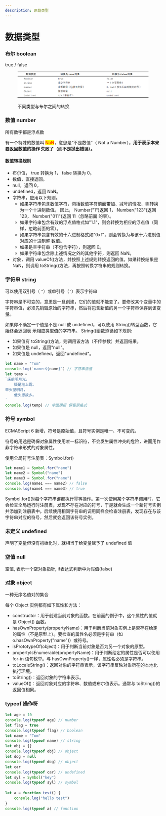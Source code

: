 ```yaml
---
description: 原始类型
---
```


# 数据类型

### 布尔 boolean

true / false

<figure><img src="../../.gitbook/assets/image.png" alt=""><figcaption><p>不同类型与布尔之间的转换</p></figcaption></figure>

### 数值 number

所有数字都是浮点数

有一个特殊的数值叫 <mark style="color:red;">NaN</mark>，意思是“不是数值”（ Not a Number），**用于表示本来要返回数值的操作 失败了（而不是抛出错误）。**

#### **数值转换规则**

* 布尔值， true 转换为 1， false 转换为 0。
* 数值，直接返回。&#x20;
* null，返回 0。&#x20;
* undefined，返回 NaN。&#x20;
* 字符串，应用以下规则。&#x20;
  * 如果字符串包含数值字符，包括数值字符前面带加、减号的情况，则转换为一个十进制数值。 因此， Number("1")返回 1， Number("123")返回 123， Number("011")返回 11（忽略前面 的零）。&#x20;
  * 如果字符串包含有效的浮点值格式如"1.1"，则会转换为相应的浮点值（同样，忽略前面的零）。&#x20;
  * 如果字符串包含有效的十六进制格式如"0xf"，则会转换为与该十六进制值对应的十进制整 数值。&#x20;
  * 如果是空字符串（不包含字符），则返回 0。&#x20;
  * 如果字符串包含除上述情况之外的其他字符，则返回 NaN。&#x20;
* 对象，调用 valueOf()方法，并按照上述规则转换返回的值。如果转换结果是 NaN，则调用 toString()方法，再按照转换字符串的规则转换。

### 字符串 string

可以使用双引号（ `"`）或单引号（`'`）表示字符串

字符串是不可变的，意思是一旦创建，它们的值就不能变了。要修改某个变量中的字符串值，必须先销毁原始的字符串，然后将包含新值的另一个字符串保存到该变量。

如果你不确定一个值是不是 null 或 undefined，可以使用 String()转型函数，它始终会返回表 示相应类型值的字符串。 String()函数遵循如下规则:

* 如果值有 toString()方法，则调用该方法（不传参数）并返回结果。
* 如果值是 null，返回"null"。&#x20;
* 如果值是 undefined，返回"undefined"。

```javascript
let name = "Tom"
console.log(`name:${name}`) // 字符串插值
let temp =
`床前明月光，
    疑是地上霜。
举头望明月，
    低头思故乡。
`
console.log(temp) // 字面模板 保留原格式
```

### 符号 symbol

ECMAScript 6 新增，符号是原始值，且符号实例是唯一、不可变的。&#x20;

符号的用途是确保对象属性使用唯一标识符，不会发生属性冲突的危险，进而用作非字符串形式的对象属性。

使用全局符号注册表：Symbol.for()

```javascript
let name1 = Symbol.for("name")
let name2 = Symbol("name")
let name3 = Symbol.for("name")
console.log(name1 === name2) // false
console.log(name1 === name3) // true
```

Symbol.for()对每个字符串键都执行幂等操作。第一次使用某个字符串调用时，它会检查全局运行时注册表，发现不存在对应的符号，于是就会生成一个新符号实例并添加到注册表中。后续使用相同字符串的调用同样会检查注册表，发现存在与该字符串对应的符号，然后就会返回该符号实例。

### 未定义 undefined

声明了变量但没有初始化时，就相当于给变量赋予了 undefined 值

### 空值 null

空值, 表示一个空对象指针, if表达式判断中为假值(false)

### 对象 object

一种无序名值对的集合

每个 Object 实例都有如下属性和方法：

* constructor：用于创建当前对象的函数。在前面的例子中，这个属性的值就是 Object() 函数。&#x20;
* hasOwnProperty(propertyName)：用于判断当前对象实例上是否存在给定的属性（不是原型上）。要检查的属性名必须是字符串（如 o.hasOwnProperty("name")）或符号。
* isPrototypeOf(object)：用于判断当前对象是否为另一个对象的原型。
* propertyIsEnumerable(propertyName)：用于判断给定的属性是否可以使用 for-in 语句枚举。与 hasOwnProperty()一样，属性名必须是字符串。&#x20;
* toLocaleString()：返回对象的字符串表示，该字符串反映对象所在的本地化执行环境。&#x20;
* toString()：返回对象的字符串表示。&#x20;
* valueOf()：返回对象对应的字符串、数值或布尔值表示。通常与 toString()的返回值相同。

### typeof 操作符

```javascript
let age = 10
console.log(typeof age) // number
let flag = true
console.log(typeof flag) // boolean
let name = "Tom"
console.log(typeof name) // string
let obj = {}
console.log(typeof obj) // object
let dog = null
console.log(typeof dog) // object
let car
console.log(typeof car) // undefined
let syl = Symbol("key")
console.log(typeof syl) // symbol

let a = function test() {
    console.log("hello test")
}
console.log(typeof a) // function
```
